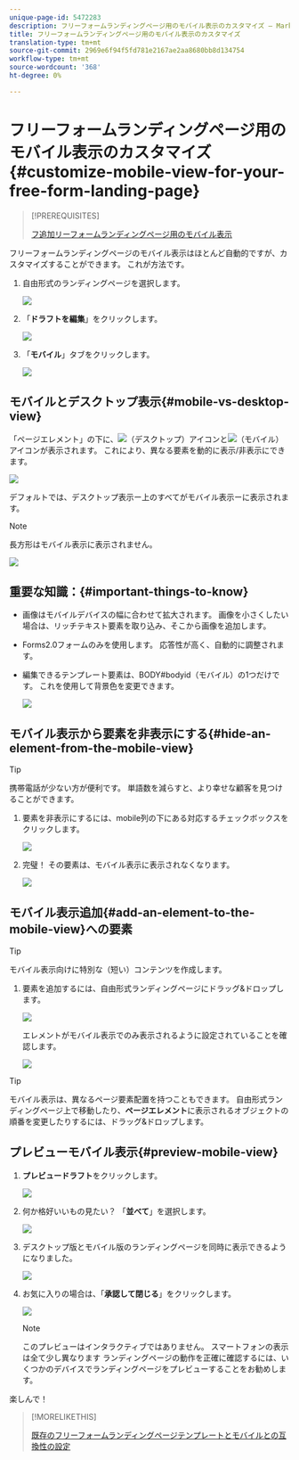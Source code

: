 ```yaml
---
unique-page-id: 5472283
description: フリーフォームランディングページ用のモバイル表示のカスタマイズ — Marketto Docs — 製品ドキュメント
title: フリーフォームランディングページ用のモバイル表示のカスタマイズ
translation-type: tm+mt
source-git-commit: 2969e6f94f5fd781e2167ae2aa8680bb8d134754
workflow-type: tm+mt
source-wordcount: '368'
ht-degree: 0%

---
```



# フリーフォームランディングページ用のモバイル表示のカスタマイズ{#customize-mobile-view-for-your-free-form-landing-page}

>[!PREREQUISITES]
>
>[フ追加リーフォームランディングページ用のモバイル表示](/help/marketo/product-docs/demand-generation/landing-pages/free-form-landing-pages/add-a-mobile-view-for-your-free-form-landing-page.md)

フリーフォームランディングページのモバイル表示はほとんど自動的ですが、カスタマイズすることができます。 これが方法です。

1. 自由形式のランディングページを選択します。

   ![](assets/selectlandingapge.jpg)

1. 「**ドラフトを編集**」をクリックします。

   ![](assets/image2015-1-22-18-3a33-3a12.png)

1. 「**モバイル**」タブをクリックします。

   ![](assets/image2015-1-22-18-3a31-3a40.png)

## モバイルとデスクトップ表示{#mobile-vs-desktop-view}

「ページエレメント」の下に、![](assets/image2015-1-22-18-3a39-3a53.png)（デスクトップ）アイコンと![](assets/image2015-1-22-18-3a40-3a31.png)（モバイル）アイコンが表示されます。 これにより、異なる要素を動的に表示/非表示にできます。

![](assets/image2015-5-21-15-3a9-3a34.png)

デフォルトでは、デスクトップ表示ー上のすべてがモバイル表示ーに表示されます。

>[!NOTE]
>
>長方形はモバイル表示に表示されません。

![](assets/image2015-5-21-15-3a12-3a2.png)

## 重要な知識：{#important-things-to-know}

* 画像はモバイルデバイスの幅に合わせて拡大されます。 画像を小さくしたい場合は、リッチテキスト要素を取り込み、そこから画像を追加します。
* Forms2.0フォームのみを使用します。 応答性が高く、自動的に調整されます。
* 編集できるテンプレート要素は、BODY#bodyid（モバイル）の1つだけです。 これを使用して背景色を変更できます。

   ![](assets/image2015-5-21-15-3a15-3a47.png)

## モバイル表示から要素を非表示にする{#hide-an-element-from-the-mobile-view}

>[!TIP]
>
>携帯電話が少ない方が便利です。 単語数を減らすと、より幸せな顧客を見つけることができます。

1. 要素を非表示にするには、mobile列の下にある対応するチェックボックスをクリックします。

   ![](assets/image2015-5-21-15-3a28-3a17.png)

1. 完璧！ その要素は、モバイル表示に表示されなくなります。

   ![](assets/image2015-5-21-15-3a30-3a17.png)

## モバイル表示追加{#add-an-element-to-the-mobile-view}への要素

>[!TIP]
>
>モバイル表示向けに特別な（短い）コンテンツを作成します。

1. 要素を追加するには、自由形式ランディングページにドラッグ&amp;ドロップします。

   ![](assets/image2015-5-21-15-3a32-3a22.png)

   エレメントがモバイル表示でのみ表示されるように設定されていることを確認します。

   ![](assets/image2015-5-21-15-3a35-3a29.png)

>[!TIP]
>
>モバイル表示は、異なるページ要素配置を持つこともできます。 自由形式ランディングページ上で移動したり、**ページエレメント**&#x200B;に表示されるオブジェクトの順番を変更したりするには、ドラッグ&amp;ドロップします。

## プレビューモバイル表示{#preview-mobile-view}

1. **プレビュードラフト**&#x200B;をクリックします。

   ![](assets/image2015-5-21-15-3a36-3a35.png)

1. 何か格好いいもの見たい？ 「**並べて**」を選択します。

   ![](assets/image2015-1-22-20-3a2-3a15.png)

1. デスクトップ版とモバイル版のランディングページを同時に表示できるようになりました。

   ![](assets/image2015-1-22-20-3a3-3a22.png)

1. お気に入りの場合は、「**承認して閉じる**」をクリックします。

   ![](assets/image2015-1-22-20-3a5-3a36.png)

   >[!NOTE]
   >
   >このプレビューはインタラクティブではありません。 スマートフォンの表示は全て少し異なります ランディングページの動作を正確に確認するには、いくつかのデバイスでランディングページをプレビューすることをお勧めします。

楽しんで！

>[!MORELIKETHIS]
>
>[既存のフリーフォームランディングページテンプレートとモバイルとの互換性の設定](/help/marketo/product-docs/demand-generation/landing-pages/landing-page-templates/make-an-existing-free-form-landing-page-template-mobile-compatible.md)
